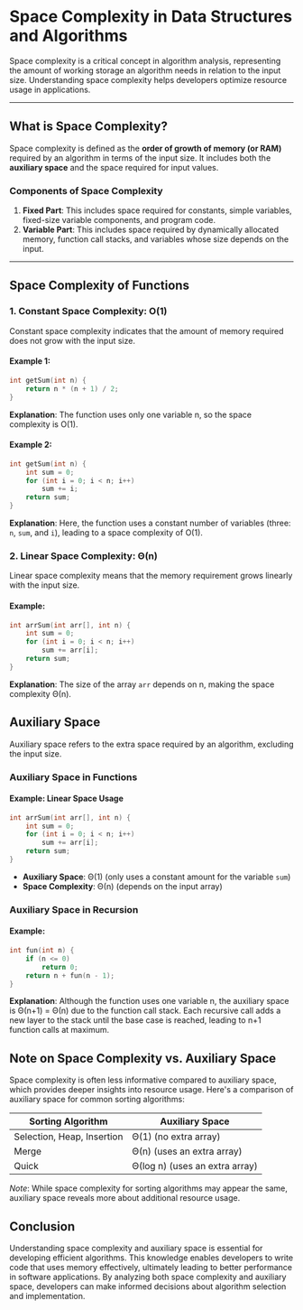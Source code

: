 # Space Complexity in Data Structures and Algorithms

Space complexity is a critical concept in algorithm analysis, representing the amount of working storage an algorithm needs in relation to the input size. Understanding space complexity helps developers optimize resource usage in applications.

---

## What is Space Complexity?

Space complexity is defined as the **order of growth of memory (or RAM)** required by an algorithm in terms of the input size. It includes both the **auxiliary space** and the space required for input values.

### Components of Space Complexity

1. **Fixed Part**: This includes space required for constants, simple variables, fixed-size variable components, and program code.
2. **Variable Part**: This includes space required by dynamically allocated memory, function call stacks, and variables whose size depends on the input.

---

## Space Complexity of Functions

### 1. Constant Space Complexity: O(1)

Constant space complexity indicates that the amount of memory required does not grow with the input size.

#### Example 1:

```cpp
int getSum(int n) {
    return n * (n + 1) / 2;
}
```

**Explanation**: The function uses only one variable n, so the space complexity is O(1).

#### Example 2:

```cpp
int getSum(int n) {
    int sum = 0;
    for (int i = 0; i < n; i++)
        sum += i;
    return sum;
}
```

**Explanation**: Here, the function uses a constant number of variables (three: `n`, `sum`, and `i`), leading to a space complexity of O(1).

### 2. Linear Space Complexity: Θ(n)

Linear space complexity means that the memory requirement grows linearly with the input size.

#### Example:

```cpp
int arrSum(int arr[], int n) {
    int sum = 0;
    for (int i = 0; i < n; i++)
        sum += arr[i];
    return sum;
}
```

**Explanation**: The size of the array `arr` depends on n, making the space complexity Θ(n).

## Auxiliary Space

Auxiliary space refers to the extra space required by an algorithm, excluding the input size.

### Auxiliary Space in Functions

#### Example: Linear Space Usage

```cpp
int arrSum(int arr[], int n) {
    int sum = 0;
    for (int i = 0; i < n; i++)
        sum += arr[i];
    return sum;
}
```

* **Auxiliary Space**: Θ(1) (only uses a constant amount for the variable `sum`)
* **Space Complexity**: Θ(n) (depends on the input array)

### Auxiliary Space in Recursion

#### Example:

```cpp
int fun(int n) {
    if (n <= 0)
        return 0;
    return n + fun(n - 1);
}
```

**Explanation**: Although the function uses one variable n, the auxiliary space is Θ(n+1) = Θ(n) due to the function call stack. Each recursive call adds a new layer to the stack until the base case is reached, leading to n+1 function calls at maximum.

## Note on Space Complexity vs. Auxiliary Space

Space complexity is often less informative compared to auxiliary space, which provides deeper insights into resource usage. Here's a comparison of auxiliary space for common sorting algorithms:

| Sorting Algorithm | Auxiliary Space |
|-------------------|-----------------|
| Selection, Heap, Insertion | Θ(1) (no extra array) |
| Merge | Θ(n) (uses an extra array) |
| Quick | Θ(log n) (uses an extra array) |

*Note*: While space complexity for sorting algorithms may appear the same, auxiliary space reveals more about additional resource usage.

## Conclusion

Understanding space complexity and auxiliary space is essential for developing efficient algorithms. This knowledge enables developers to write code that uses memory effectively, ultimately leading to better performance in software applications. By analyzing both space complexity and auxiliary space, developers can make informed decisions about algorithm selection and implementation.